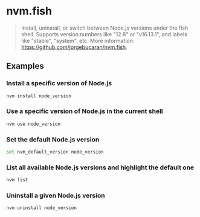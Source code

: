 # nvm.fish

> Install, uninstall, or switch between Node.js versions under the fish shell. Supports version numbers like "12.8" or "v16.13.1", and labels like "stable", "system", etc. More information: <https://github.com/jorgebucaran/nvm.fish>.

## Examples

### Install a specific version of Node.js

```bash
nvm install node_version
```

### Use a specific version of Node.js in the current shell

```bash
nvm use node_version
```

### Set the default Node.js version

```bash
set nvm_default_version node_version
```

### List all available Node.js versions and highlight the default one

```bash
nvm list
```

### Uninstall a given Node.js version

```bash
nvm uninstall node_version
```
